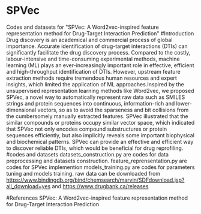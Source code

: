 # SPVec
Codes and datasets for "SPVec: A Word2vec-inspired feature representation method for Drug-Target Interaction Prediction"
#Introduction
Drug discovery is an academical and commercial process of global importance. Accurate identification of drug-target interactions (DTIs) can significantly facilitate the drug discovery process. Compared to the costly, labour-intensive and time-consuming experimental methods, machine learning (ML) plays an ever-increasingly important role in effective, efficient and high-throughput identification of DTIs. However, upstream feature extraction methods require tremendous human resources and expert insights, which limited the application of ML approaches.Inspired by the unsupervised representation learning methods like Word2vec, we proposed SPVec, a novel way to automatically represent raw data such as SMILES strings and protein sequences into continuous, information-rich and lower-dimensional vectors, so as to avoid the sparseness and bit collisions from the cumbersomely manually extracted features. SPVec illustrated that the similar compounds or proteins occupy similar vector space, which indicated that SPVec not only encodes compound substructures or protein sequences efficiently, but also implicitly reveals some important biophysical and biochemical patterns. SPVec can provide an effective and efficient way to discover reliable DTIs, which would be beneficial for drug reprofiling.
#codes and datasets
datasets_construction.py are codes for data preprocessing and datasets construction.
feature_reprensentation.py are codes for SPVec implemention
models_training.py are codes for parameters tuning and models training.
raw data can be downloaded from https://www.bindingdb.org/bind/chemsearch/marvin/SDFdownload.jsp?all_download=yes  and https://www.drugbank.ca/releases

#References
SPVec: A Word2vec-inspired feature representation method for Drug-Target Interaction Prediction

